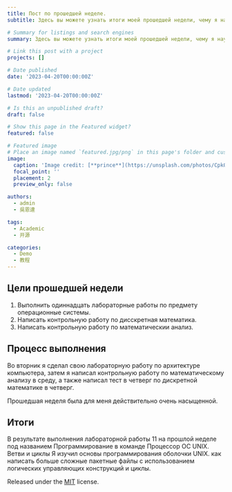 ```yaml
---
title: Пост по прошедшей неделе.
subtitle: Здесь вы можете узнать итоги моей прошедшей недели, чему я научилась и над чем работал.

# Summary for listings and search engines
summary: Здесь вы можете узнать итоги моей прошедшей недели, чему я научилась и над чем работал.

# Link this post with a project
projects: []

# Date published
date: '2023-04-20T00:00:00Z'

# Date updated
lastmod: '2023-04-20T00:00:00Z'

# Is this an unpublished draft?
draft: false

# Show this page in the Featured widget?
featured: false

# Featured image
# Place an image named `featured.jpg/png` in this page's folder and customize its options here.
image:
  caption: 'Image credit: [**prince**](https://unsplash.com/photos/CpkOjOcXdUY)'
  focal_point: ''
  placement: 2
  preview_only: false

authors:
  - admin
  - 吳恩達

tags:
  - Academic
  - 开源

categories:
  - Demo
  - 教程
---
```


## Цели прошедшей недели

1. Выполнить одиннадцать лабораторные работы по предмету операционные системы.
2. Написать контрольную работу по дисскретная математика.
3. Написать контрольную работу по математическии анализ.


## Процесс выполнения

Во вторник я сделал свою лабораторную работу по архитектуре компьютера, затем я написал контрольную работу по математическому анализу в среду, а также написал тест в четверг по дискретной математике в четверг.

Прошедшая неделя была для меня действительно очень насыщенной.

## Итоги
В результате выполнения лабораторной работы 11 на прошлой неделе под названием Программирование в команде Процессор ОС UNIX. Ветви и циклы Я изучил основы программирования оболочки UNIX. как написать больше сложные пакетные файлы с использованием логических управляющих конструкций и циклы.


Released under the [MIT](https://github.com/wowchemy/wowchemy-hugo-themes/blob/master/LICENSE.md) license.

